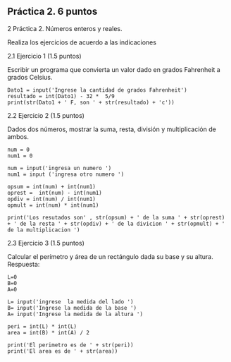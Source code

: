 ## Práctica 2. 6 puntos
2 Práctica 2. Números enteros y reales.

Realiza los ejercicios de acuerdo a las indicaciones

2.1 Ejercicio 1 (1.5 puntos)

Escribir un programa que convierta un valor dado en grados Fahrenheit a grados
Celsius.

    Dato1 = input('Ingrese la cantidad de grados Fahrenheit')
    resultado = int(Dato1) - 32 *  5/9
    print(str(Dato1 + ' F, son ' + str(resultado) + 'c')) 

2.2 Ejercicio 2 (1.5 puntos)

Dados dos números, mostrar la suma, resta, división y multiplicación de
ambos.

    num = 0
    num1 = 0

    num = input('ingresa un numero ')
    num1 = input ('ingresa otro numero ')

    opsum = int(num) + int(num1) 
    oprest =  int(num) - int(num1)
    opdiv = int(num) / int(num1)
    opmult = int(num) * int(num1)

    print('Los resutados son' , str(opsum) + ' de la suma ' + str(oprest) + ' de la resta ' + str(opdiv) + ' de la divicion ' + str(opmult) + ' de la multiplicacion ')

2.3 Ejercicio 3 (1.5 puntos)

Calcular el perímetro y área de un rectángulo dada su base y su altura.
Respuesta:

    L=0
    B=0
    A=0

    L= input('ingrese  la medida del lado ')
    B= input('Ingrese la medida de la base ')
    A= input('Ingrese la medida de la altura ')

    peri = int(L) * int(L)
    area = int(B) * int(A) / 2

    print('El perimetro es de ' + str(peri))
    print('El area es de ' + str(area))

